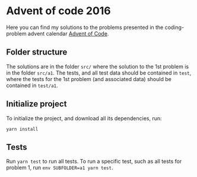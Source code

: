 # Advent of code 2016
Here you can find my solutions to the problems presented in the coding-problem advent calendar [Advent of Code](http://adventofcode.com/).

## Folder structure
The solutions are in the folder `src/` where the solution to the 1st problem is in the folder `src/a1`.
The tests, and all test data should be contained in `test`, where the tests for the 1st problem (and associated data) should be contained in `test/a1`.

## Initialize project
To initialize the project, and download all its dependencies, run:
```
yarn install
```

## Tests
Run `yarn test` to run all tests.
To run a specific test, such as all tests for problem 1, run `env SUBFOLDER=a1 yarn test`.
